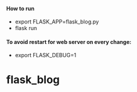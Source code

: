 #### How to run
* export FLASK_APP=flask_blog.py
* flask run

#### To avoid restart for web server on every change:
* export FLASK_DEBUG=1

# flask_blog

